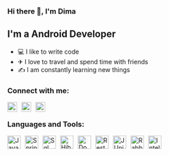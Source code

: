 ### Hi there 👋, I'm Dima

## I'm a Android Developer

- 💻 I like to write code
- ✈ I love to travel and spend time with friends
- ✍ I am constantly learning new things

### Connect with me:


<a href="https://t.me/dimthomas"> <img align="left" alt="AverDmi" width="22px" src="https://upload.wikimedia.org/wikipedia/commons/8/83/Telegram_2019_Logo.svg" style="max-width: 100%; margin-right: 10px"> </a>
<a href="mailto:dimthomas1@mail.ru"> <img align="left" alt="AverDmi" width="22px" src="https://techcommunity.microsoft.com/t5/image/serverpage/image-id/172206i70472167E79B9D0F/image-size/large?v=v2&px=999" style="max-width: 100%; margin-right: 10px"> </a>
<a href="https://www.linkedin.com/in/dmitriy-averyanov-558163234/"> <img align="left" alt="AverDmi" width="22px" src="https://cdn-icons-png.flaticon.com/512/174/174857.png"> </a>


<br />

### Languages and Tools:

<img align="left" alt="Java" width="30px" src="https://cdn-icons-png.flaticon.com/512/226/226777.png" style="max-width: 100%; margin-right: 10px">
<img align="left" alt="Spring" width="30px" src="https://www.openxcell.com/wp-content/uploads/2021/10/springboot-inner.svg" style="max-width: 100%; margin-right: 10px">
<img align="left" alt="Sql" width="30px" src="https://cdn-icons-png.flaticon.com/512/4248/4248443.png" style="max-width: 100%; margin-right: 10px">
<img align="left" alt="Hibernate" width="30px" src="https://www.javatpoint.com/images/hibernate/hibernate2.png" style="max-width: 100%; margin-right: 10px">
<img align="left" alt="Docker" width="30px" src="https://cdn-icons-png.flaticon.com/512/919/919853.png" style="max-width: 100%; margin-right: 10px">
<img align="left" alt="Rest" width="30px" height="30" src="https://www.opc-router.com/wp-content/uploads/2020/04/icon_rest_webservice_600x400px-400x267.png" style="max-width: 100%; margin-right: 10px">
<img align="left" alt="JUnit" width="30px" height="30" src="https://www.talentica.com/wp-content/uploads/2019/08/junit5-1.jpg" style="max-width: 100%; margin-right: 10px">
<img align="left" alt="RabbitMQ" width="30px" height="30" src="https://www.nastel.com/wp-content/uploads/2022/05/rabbitmq.png" style="max-width: 100%; margin-right: 10px">
<img align="left" alt="Intellij" width="30px" height="30" src="https://upload.wikimedia.org/wikipedia/commons/thumb/9/9c/IntelliJ_IDEA_Icon.svg/120px-IntelliJ_IDEA_Icon.svg.png" style="max-width: 100%; margin-right: 10px">

[linkedin]: https://www.linkedin.com/in/dmitriy-averyanov-558163234/
